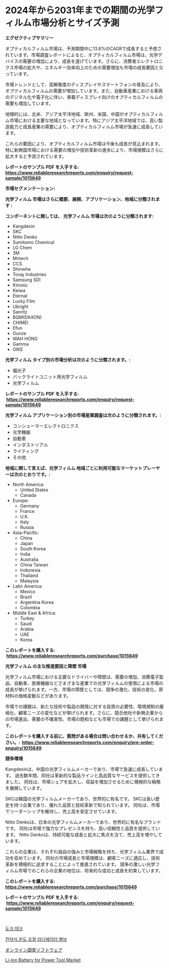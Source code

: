 <p><h1>2024年から2031年までの期間の光学フィルム市場分析とサイズ予測</h1></p><p><strong>エグゼクティブサマリー</strong></p>
<p><p>オプティカルフィルム市場は、予測期間中に13.8%のCAGRで成長すると予想されています。市場調査レポートによると、オプティカルフィルム市場は、光学デバイスの需要の増加により、成長を遂げています。さらに、消費者エレクトロニクス市場の拡大や、エネルギー効率向上のための需要増加も市場の成長要因となっています。</p><p>市場トレンドとして、高解像度のディスプレイやスマートフォンの普及により、オプティカルフィルムの需要が増加しています。また、自動車産業における車両のデジタル化や電子化に伴い、車載ディスプレイ向けのオプティカルフィルムの需要も増加しています。</p><p>地理的には、北米、アジア太平洋地域、欧州、米国、中国がオプティカルフィルム市場における主要な地域となっています。特にアジア太平洋地域では、高い製造能力と成長産業の需要により、オプティカルフィルム市場が急速に成長しています。</p><p>これらの要因により、オプティカルフィルム市場は今後も成長が見込まれます。特に新興国市場における需要の増加や技術革新の進歩により、市場規模はさらに拡大すると予測されています。</p></p>
<p><strong>レポートのサンプル PDF を入手する: <a href="https://www.reliableresearchreports.com/enquiry/request-sample/1015649">https://www.reliableresearchreports.com/enquiry/request-sample/1015649</a></strong></p>
<p><strong>市場セグメンテーション:</strong></p>
<p><strong> 光学フィルム 市場はさらに概要、展開、アプリケーション、地域に分類されます :</strong></p>
<p><strong>コンポーネントに関しては、 光学フィルム 市場は次のように分類されます: &nbsp;</strong></p>
<p><ul><li>Kangdexin</li><li>SKC</li><li>Nitto Denko</li><li>Sumitomo Chemical</li><li>LG Chem</li><li>3M</li><li>Mntech</li><li>CCS</li><li>Shinwha</li><li>Toray Industries</li><li>Samsung SDI</li><li>Kimoto</li><li>Keiwa</li><li>Eternal</li><li>Lucky Film</li><li>Ubright</li><li>Sanritz</li><li>BQM(DAXON)</li><li>CHIMEI</li><li>Efun</li><li>Gunze</li><li>WAH HONG</li><li>Gamma</li><li>OIKE</li></ul></p>
<p><strong> 光学フィルム タイプ別の市場分析は次のように分類されます。:</strong></p>
<p><ul><li>偏光子</li><li>バックライトユニット用光学フィルム</li><li>光学フィルム</li></ul></p>
<p><strong>レポートのサンプル PDF を入手する: &nbsp;<a href="https://www.reliableresearchreports.com/enquiry/request-sample/1015649">https://www.reliableresearchreports.com/enquiry/request-sample/1015649</a></strong></p>
<p><strong> 光学フィルム アプリケーション別の市場産業調査は次のように分類されます。:</strong></p>
<p><ul><li>コンシューマーエレクトロニクス</li><li>光学機器</li><li>自動車</li><li>インダストリアル</li><li>ライティング</li><li>その他</li></ul></p>
<p><strong>地域に関して言えば、光学フィルム 地域ごとに利用可能なマーケットプレーヤーは次のとおりです。:</strong></p>
<p><ul>
    <li>
        North America:
        <ul>
            <li>United States</li>
            <li>Canada</li>
        </ul>
    </li>
    <li>
        Europe:
        <ul>
            <li>Germany</li>
            <li>France</li>
            <li>U.K.</li>
            <li>Italy</li>
            <li>Russia</li>
        </ul>
    </li>
    <li>
        Asia-Pacific:
        <ul>
            <li>China</li>
            <li>Japan</li>
            <li>South Korea</li>
            <li>India</li>
            <li>Australia</li>
            <li>China Taiwan</li>
            <li>Indonesia</li>
            <li>Thailand</li>
            <li>Malaysia</li>
        </ul>
    </li>
    <li>
        Latin America:
        <ul>
            <li>Mexico</li>
            <li>Brazil</li>
            <li>Argentina Korea</li>
            <li>Colombia</li>
        </ul>
    </li>
    <li>
        Middle East & Africa:
        <ul>
            <li>Turkey</li>
            <li>Saudi</li>
            <li>Arabia</li>
            <li>UAE</li>
            <li>Korea</li>
        </ul>
    </li>
    </ul></p>
<p><strong>このレポートを購入する: &nbsp;<a href="https://www.reliableresearchreports.com/purchase/1015649">https://www.reliableresearchreports.com/purchase/1015649</a></strong></p>
<p><strong>光学フィルム の主な推進要因と障壁 市場</strong></p>
<p><p>光学フィルム市場における主要なドライバーや障壁は、需要の増加、消費電子製品、自動車、医療機器などさまざまな産業での光学フィルムの使用による市場の成長が挙げられます。一方、市場の障壁としては、競争の激化、技術の変化、原材料の価格変動などがあります。</p><p>市場での課題は、新たな技術や製品の開発に対する投資の必要性、環境規制の厳格化、顧客ニーズの変化などが挙げられます。さらに、競合他社や新興企業からの市場進出、需要の不確実性、市場の飽和なども市場での課題として挙げられます。</p></p>
<p><strong>このレポートを購入する前に、質問がある場合は問い合わせるか、共有してください。:&nbsp; <a href="https://www.reliableresearchreports.com/enquiry/pre-order-enquiry/1015649">https://www.reliableresearchreports.com/enquiry/pre-order-enquiry/1015649</a></strong></p>
<p><strong>競争環境</strong></p>
<p><p>Kangdexinは、中国の光学フィルムメーカーであり、市場で急速に成長しています。 過去数年間、同社は革新的な製品ラインと高品質なサービスを提供してきました。 同社は、市場シェアを拡大し、収益を増加させるために積極的な戦略を展開しています。</p><p>SKCは韓国の光学フィルムメーカーであり、世界的に有名です。 SKCは長い歴史を持つ企業であり、優れた品質と技術革新で知られています。 同社は、市場でリーダーシップを維持し、売上高を安定させています。</p><p>Nitto Denkoは、日本の光学フィルムメーカーであり、世界的に有名なブランドです。 同社は市場で強力なプレゼンスを持ち、高い信頼性と品質を提供しています。 Nitto Denkoは、持続可能な成長と拡大に焦点を当て、売上高を増やしています。</p><p>これらの企業は、それぞれ独自の強みと市場戦略を持ち、光学フィルム業界で成功を収めています。 同社の市場成長と市場規模は、顧客ニーズに適応し、技術革新を積極的に追求することによって推進されています。 競争の激しい光学フィルム市場でのこれらの企業の地位は、将来的な成功と成長を約束しています。</p></p>
<p><strong>このレポートを購入する: &nbsp; <a href="https://www.reliableresearchreports.com/purchase/1015649">https://www.reliableresearchreports.com/purchase/1015649</a></strong></p>
<p><strong>レポートのサンプル PDF を入手する: &nbsp;<a href="https://www.reliableresearchreports.com/enquiry/request-sample/1015649">https://www.reliableresearchreports.com/enquiry/request-sample/1015649</a></strong><strong></strong></p>
<p>&nbsp;</p>
<p><p><a href="https://github.com/TimmyMann6767/Market-Research-Report-List-1/blob/main/594888015619.md">도크 데크</a></p><p><a href="https://github.com/JeromeRtyau89966/Market-Research-Report-List-1/blob/main/809312015620.md">전자식 온도 조절 라디에이터 밸브</a></p><p><a href="https://github.com/AriMuller2009/Market-Research-Report-List-1/blob/main/531592116639.md">オンライン調査ソフトウェア</a></p><p><a href="https://github.com/Airanohannonzb68e5pb53oc1/Market-Research-Report-List-1/blob/main/li-ion-battery-for-power-tool-market.md">Li-Ion Battery for Power Tool Market</a></p></p>